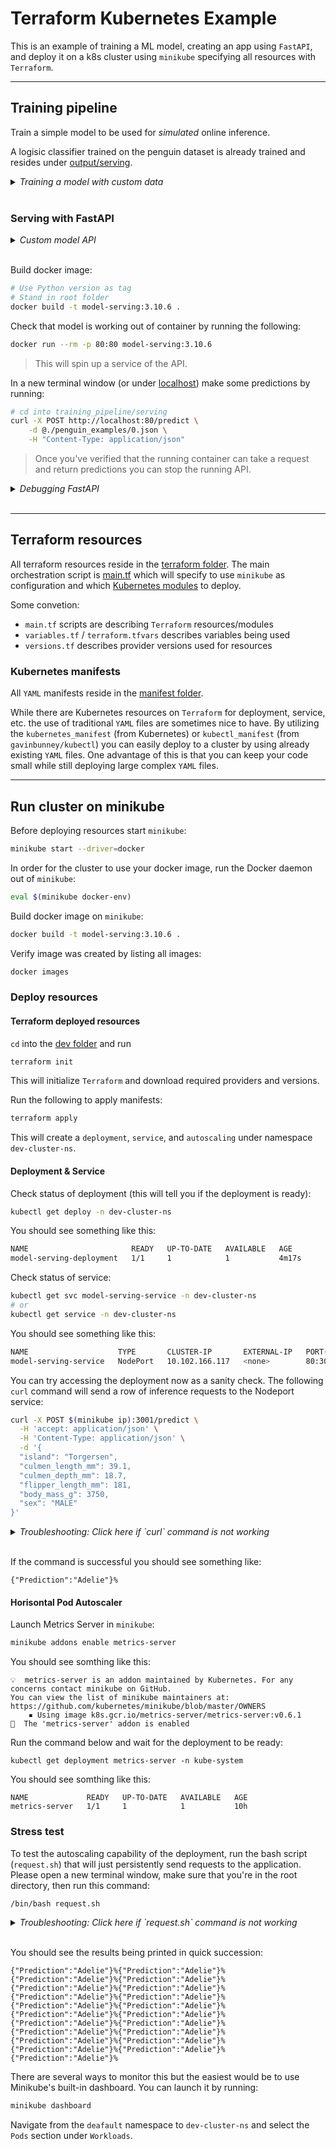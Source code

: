 # Terraform Kubernetes Example

This is an example of training a ML model, creating an app using `FastAPI`, and deploy it on a k8s cluster using `minikube` specifying all resources with `Terraform`.

---

## Training pipeline

Train a simple model to be used for *simulated* online inference.

A logisic classifier trained on the penguin dataset is already trained and resides under [output/serving](/training_pipeline/output/serving/).

<details>
<summary> <i> Training a model with custom data </i> </summary>

* Upload data to the [data folder](/training_pipeline/data/).
* Modify parameters in [constants.py](/training_pipeline/constants.py) to fit the `target` and `features` of the dataset.
* Kick-start training by running [run_pipeline.py](/training_pipeline/run_pipeline.py).

> NOTE: This pipeline is deliberately using `numpy` over `pandas`. Many steps could have been simplified with the built-in functionalities of `pandas` but for various reasons `pandas` was excluded.

</details>
<br>

### Serving with FastAPI

<details>
<summary> <i> Custom model API </i> </summary>

Modify class `Penguin` in [main.py](/training_pipeline/serving/app/main.py) to custom fit dataset.

Make other adjustments to `load_model` and `predict` to fit data and model type.

</details>
<br>

Build docker image:

```bash
# Use Python version as tag
# Stand in root folder
docker build -t model-serving:3.10.6 .
```

Check that model is working out of container by running the following:

```bash
docker run --rm -p 80:80 model-serving:3.10.6
```

> This will spin up a service of the API.

In a new terminal window (or under [localhost](https://localhost:80/docs)) make some predictions by running:

```bash
# cd into training_pipeline/serving
curl -X POST http://localhost:80/predict \
    -d @./penguin_examples/0.json \
    -H "Content-Type: application/json"
```

> Once you've verified that the running container can take a request and return predictions you can stop the running API.


<details>
<summary> <i> Debugging FastAPI </i> </summary>

In case the API needs debugging, set breakpoint in [main.py](/training_pipeline/serving/app/main.py) and run debugger from your console (VSCode, Pycharm, etc.).

This will start the API session, go to [localhost](https://localhost:80/docs) and send an example `JSON` (or send data via `curl`) to the API. You should hit the breakpoint and you can start debugging.

</details>
<br>

---

## Terraform resources

All terraform resources reside in the [terraform folder](/terraform/). The main orchestration script is [main.tf](/terraform/environment/dev/main.tf) which will specify to use `minikube` as configuration and which [Kubernetes modules](/terraform/modules/kubernetes/main.tf) to deploy.

Some convetion:

* `main.tf` scripts are describing `Terraform` resources/modules
* `variables.tf` / `terraform.tfvars` describes variables being used
* `versions.tf` describes provider versions used for resources

### Kubernetes manifests

All `YAML` manifests reside in the [manifest folder](/terraform/modules/kubernetes/manifests/).

While there are Kubernetes resources on `Terraform` for deployment, service, etc. the use of traditional `YAML` files are sometimes nice to have. By utilizing the `kubernetes_manifest` (from Kubernetes) or `kubectl_manifest` (from `gavinbunney/kubectl`) you can easily deploy to a cluster by using already existing `YAML` files. One advantage of this is that you can keep your code small while still deploying large complex `YAML` files.

---

## Run cluster on minikube

Before deploying resources start `minikube`:

```bash
minikube start --driver=docker
```

In order for the cluster to use your docker image, run the Docker daemon out of `minikube`:

```bash
eval $(minikube docker-env)
```

Build docker image on `minikube`:

```bash
docker build -t model-serving:3.10.6 .
```

Verify image was created by listing all images:

```bash
docker images
```

### Deploy resources

#### Terraform deployed resources

`cd` into the [dev folder](/terraform/environment/dev/) and run

```bash
terraform init
```

This will initialize `Terraform` and download required providers and versions.

Run the following to apply manifests:

```bash
terraform apply
```

This will create a `deployment`, `service`, and `autoscaling` under namespace `dev-cluster-ns`.

#### Deployment & Service

Check status of deployment (this will tell you if the deployment is ready):

```bash
kubectl get deploy -n dev-cluster-ns
```

You should see something like this:

```bash
NAME                       READY   UP-TO-DATE   AVAILABLE   AGE
model-serving-deployment   1/1     1            1           4m17s
```

Check status of service:

```bash
kubectl get svc model-serving-service -n dev-cluster-ns
# or
kubectl get service -n dev-cluster-ns
```

You should see something like this:

```bash
NAME                    TYPE       CLUSTER-IP       EXTERNAL-IP   PORT(S)        AGE
model-serving-service   NodePort   10.102.166.117   <none>        80:30001/TCP   5m36s
```

You can try accessing the deployment now as a sanity check. The following `curl` command will send a row of inference requests to the Nodeport service:

```bash
curl -X POST $(minikube ip):3001/predict \
  -H 'accept: application/json' \
  -H 'Content-Type: application/json' \
  -d '{
  "island": "Torgersen",
  "culmen_length_mm": 39.1,
  "culmen_depth_mm": 18.7,
  "flipper_length_mm": 181,
  "body_mass_g": 3750,
  "sex": "MALE"
}'
```

<details>
<summary> <i> Troubleshooting: Click here if `curl` command is not working </i> </summary>

Please run this command in a separate window: `minikube service model-serving-service -n dev-cluster-ns`. You will see an output like below:

```shell
|----------------|-----------------------|-----------------------|---------------------------|
|   NAMESPACE    |         NAME          |      TARGET PORT      |            URL            |
|----------------|-----------------------|-----------------------|---------------------------|
| dev-cluster-ns | model-serving-service | model-serving-http/80 | http://192.168.49.2:30001 |
|----------------|-----------------------|-----------------------|---------------------------|
🏃  Starting tunnel for service model-serving-service.
|----------------|-----------------------|-------------|------------------------|
|   NAMESPACE    |         NAME          | TARGET PORT |          URL           |
|----------------|-----------------------|-------------|------------------------|
| dev-cluster-ns | model-serving-service |             | http://127.0.0.1:49688 |
|----------------|-----------------------|-------------|------------------------|
🎉  Opening service dev-cluster-ns/model-serving-service in default browser...
❗  Because you are using a Docker driver on darwin, the terminal needs to be open to run it.
```

This opens a tunnel to your service with a random port. Grab the URL at the bottom right box and use it in the curl command like this in Linux/Mac:

```bash
curl -X POST http://127.0.0.1:49688/predict \
  -H 'accept: application/json' \
  -H 'Content-Type: application/json' \
  -d '{
  "island": "Torgersen",
  "culmen_length_mm": 39.1,
  "culmen_depth_mm": 18.7,
  "flipper_length_mm": 181,
  "body_mass_g": 3750,
  "sex": "MALE"
}'
```

</details>
<br>

If the command is successful you should see something like:

```shell
{"Prediction":"Adelie"}%
```

#### Horisontal Pod Autoscaler

Launch Metrics Server in `minikube`:

```bash
minikube addons enable metrics-server
```

You should see somthing like this:

```shell
💡  metrics-server is an addon maintained by Kubernetes. For any concerns contact minikube on GitHub.
You can view the list of minikube maintainers at: https://github.com/kubernetes/minikube/blob/master/OWNERS
    ▪ Using image k8s.gcr.io/metrics-server/metrics-server:v0.6.1
🌟  The 'metrics-server' addon is enabled
```

Run the command below and wait for the deployment to be ready:

```shell
kubectl get deployment metrics-server -n kube-system
```

You should see somthing like this:

```shell
NAME             READY   UP-TO-DATE   AVAILABLE   AGE
metrics-server   1/1     1            1           10h
```

### Stress test

To test the autoscaling capability of the deployment, run the bash script (`request.sh`) that will just persistently send requests to the application. Please open a new terminal window, make sure that you're in the root directory, then run this command:

```bash
/bin/bash request.sh
```

<details>
<summary> <i> Troubleshooting: Click here if `request.sh` command is not working </i> </summary>

If you experience a similar problem as when trying to send request with `$(minikube ip):3001` modify `request.sh` as follows:

```bash
do curl -X POST http://127.0.0.1:49688/predict \
  -H 'accept: application/json' \
  -H 'Content-Type: application/json' \
  -d '{
  "island": "Torgersen",
  "culmen_length_mm": 39.1,
  "culmen_depth_mm": 18.7,
  "flipper_length_mm": 181,
  "body_mass_g": 3750,
  "sex": "MALE"
}';
```

Remember this requires your tunnel to be open.

</details>
<br>

You should see the results being printed in quick succession:

```shell
{"Prediction":"Adelie"}%{"Prediction":"Adelie"}%{"Prediction":"Adelie"}%{"Prediction":"Adelie"}%{"Prediction":"Adelie"}%{"Prediction":"Adelie"}%{"Prediction":"Adelie"}%{"Prediction":"Adelie"}%{"Prediction":"Adelie"}%{"Prediction":"Adelie"}%{"Prediction":"Adelie"}%{"Prediction":"Adelie"}%{"Prediction":"Adelie"}%{"Prediction":"Adelie"}%{"Prediction":"Adelie"}%{"Prediction":"Adelie"}%{"Prediction":"Adelie"}%{"Prediction":"Adelie"}%{"Prediction":"Adelie"}%{"Prediction":"Adelie"}%{"Prediction":"Adelie"}%
```

There are several ways to monitor this but the easiest would be to use Minikube's built-in dashboard. You can launch it by running:

```bash
minikube dashboard
```

Navigate from the `deafault` namespace to `dev-cluster-ns` and select the `Pods` section under `Workloads`.
